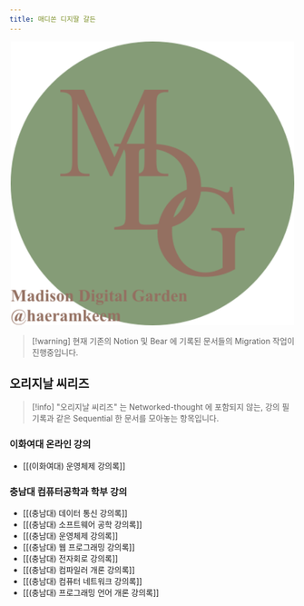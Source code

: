 ```yaml
---
title: 매디쏜 디지딸 갈든
---
```


<a href="https://mdg.haeramk.im">
    <div align="center">
        <img src="https://raw.githubusercontent.com/haeramkeem/mdg/main/quartz/static/mdg.svg" alt="mdg banner image" width=500 />
    </div>
</a>

> [!warning] 현재 기존의 Notion 및 Bear 에 기록된 문서들의 Migration 작업이 진행중입니다.

## 오리지날 씨리즈

> [!info] "오리지날 씨리즈" 는 Networked-thought 에 포함되지 않는, 강의 필기록과 같은 Sequential 한 문서를 모아놓는 항목입니다.

### 이화여대 온라인 강의

- [[(이화여대) 운영체제 강의록]]

### 충남대 컴퓨터공학과 학부 강의

- [[(충남대) 데이터 통신 강의록]]
- [[(충남대) 소프트웨어 공학 강의록]]
- [[(충남대) 운영체제 강의록]]
- [[(충남대) 웹 프로그래밍 강의록]]
- [[(충남대) 전자회로 강의록]]
- [[(충남대) 컴파일러 개론 강의록]]
- [[(충남대) 컴퓨터 네트워크 강의록]]
- [[(충남대) 프로그래밍 언어 개론 강의록]]